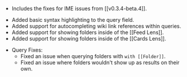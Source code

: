 * Includes the fixes for IME issues from [[v0.3.4-beta.4]].
+ Added basic syntax highlighting to the query field.
+ Added support for autocompleting wiki link references within queries.
+ Added support for showing folders inside of the [[Feed Lens]].
+ Added support for showing folders inside of the [[Cards Lens]].
- Query Fixes:
	- Fixed an issue when querying folders with `with [[Folder]]`.
	- Fixed an issue where folders wouldn't show up as results on their own.
